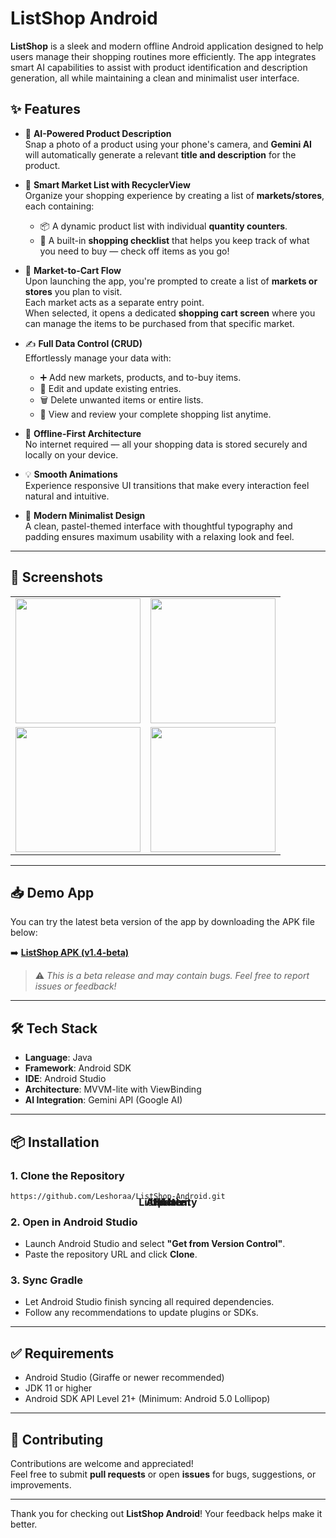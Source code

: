# ListShop Android

**ListShop** is a sleek and modern offline Android application designed to help users manage their shopping routines more efficiently. The app integrates smart AI capabilities to assist with product identification and description generation, all while maintaining a clean and minimalist user interface.

## ✨ Features

- 🤖 **AI-Powered Product Description**  
  Snap a photo of a product using your phone's camera, and **Gemini AI** will automatically generate a relevant **title and description** for the product.

- 🛒 **Smart Market List with RecyclerView**  
  Organize your shopping experience by creating a list of **markets/stores**, each containing:
  - 📦 A dynamic product list with individual **quantity counters**.
  - 📝 A built-in **shopping checklist** that helps you keep track of what you need to buy — check off items as you go!

- 🧾 **Market-to-Cart Flow**  
  Upon launching the app, you're prompted to create a list of **markets or stores** you plan to visit.  
  Each market acts as a separate entry point.  
  When selected, it opens a dedicated **shopping cart screen** where you can manage the items to be purchased from that specific market.

- ✍️ **Full Data Control (CRUD)**  
  Effortlessly manage your data with:
  - ➕ Add new markets, products, and to-buy items.
  - 📝 Edit and update existing entries.
  - 🗑️ Delete unwanted items or entire lists.
  - 📖 View and review your complete shopping list anytime.

- 📶 **Offline-First Architecture**  
  No internet required — all your shopping data is stored securely and locally on your device.

- 💡 **Smooth Animations**  
  Experience responsive UI transitions that make every interaction feel natural and intuitive.

- 🎨 **Modern Minimalist Design**  
  A clean, pastel-themed interface with thoughtful typography and padding ensures maximum usability with a relaxing look and feel.

---

## 📱 Screenshots

<table>
  <tr>
    <td align="center">
      <img src="https://github.com/user-attachments/assets/b121786f-8696-41a2-8b42-f1a4b595c71e" width="200px"/><br>
      <strong style="position: absolute; top: 50%; left: 50%; transform: translate(-50%, -50%);">Home</strong>
    </td>
    <td align="center">
      <img src="https://github.com/user-attachments/assets/fc6143cd-c124-46dd-bc18-8dd64e218f98" width="200px"/><br>
      <strong style="position: absolute; top: 50%; left: 50%; transform: translate(-50%, -50%);">List Activity</strong>
    </td>
  </tr>
  <tr>
    <td align="center">
      <img src="https://github.com/user-attachments/assets/3703275f-cc92-458f-a9fb-cecee22fcdf2" width="200px"/><br>
      <strong style="position: absolute; top: 50%; left: 50%; transform: translate(-50%, -50%);">Update</strong>
    </td>
    <td align="center">
      <img src="https://github.com/user-attachments/assets/b0351e22-29f7-40f3-8194-596e7ca0591c" width="200px"/><br>
      <strong style="position: absolute; top: 50%; left: 50%; transform: translate(-50%, -50%);">Add Item</strong>
    </td>
  </tr>
</table>

---

## 📥 Demo App

You can try the latest beta version of the app by downloading the APK file below:

➡️ **[ListShop APK (v1.4-beta)](https://github.com/Leshoraa/ListShop-Android/releases/download/v1.4-beta/ListShop.apk)**

> ⚠️ *This is a beta release and may contain bugs. Feel free to report issues or feedback!*

---

## 🛠 Tech Stack

- **Language**: Java  
- **Framework**: Android SDK  
- **IDE**: Android Studio  
- **Architecture**: MVVM-lite with ViewBinding  
- **AI Integration**: Gemini API (Google AI)

---

## 📦 Installation

### 1. Clone the Repository

```bash
https://github.com/Leshoraa/ListShop-Android.git
```

### 2. Open in Android Studio
- Launch Android Studio and select **"Get from Version Control"**.
- Paste the repository URL and click **Clone**.

### 3. Sync Gradle
- Let Android Studio finish syncing all required dependencies.
- Follow any recommendations to update plugins or SDKs.

---

## ✅ Requirements

- Android Studio (Giraffe or newer recommended)  
- JDK 11 or higher  
- Android SDK API Level 21+ (Minimum: Android 5.0 Lollipop)

---

## 🤝 Contributing

Contributions are welcome and appreciated!  
Feel free to submit **pull requests** or open **issues** for bugs, suggestions, or improvements.

---

Thank you for checking out **ListShop Android**! Your feedback helps make it better.
